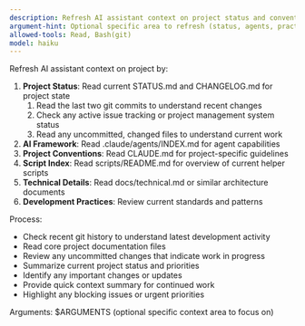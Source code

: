 ```yaml
---
description: Refresh AI assistant context on project status and conventions with git awareness
argument-hint: Optional specific area to refresh (status, agents, practices)
allowed-tools: Read, Bash(git)
model: haiku
---
```


Refresh AI assistant context on project by:

1. **Project Status**: Read current STATUS.md and CHANGELOG.md for project state
   1. Read the last two git commits to understand recent changes
   2. Check any active issue tracking or project management system status
   3. Read any uncommitted, changed files to understand current work
2. **AI Framework**: Read .claude/agents/INDEX.md for agent capabilities
3. **Project Conventions**: Read CLAUDE.md for project-specific guidelines
4. **Script Index**: Read scripts/README.md for overview of current helper scripts
5. **Technical Details**: Read docs/technical.md or similar architecture documents
6. **Development Practices**: Review current standards and patterns

Process:

- Check recent git history to understand latest development activity
- Read core project documentation files
- Review any uncommitted changes that indicate work in progress
- Summarize current project status and priorities
- Identify any important changes or updates
- Provide quick context summary for continued work
- Highlight any blocking issues or urgent priorities

Arguments: $ARGUMENTS (optional specific context area to focus on)